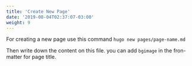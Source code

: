 ```yaml
---
title: 'Create New Page'
date: '2019-08-04T02:37:07-03:00'
weight: 9
---
```


For creating a new page use this command `hugo new pages/page-name.md`

Then write down the content on this file. you can add `bgimage` in the fron-matter for page title.
